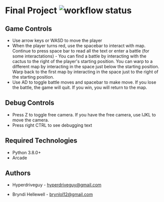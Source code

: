 # Final Project ![workflow status](https://github.com/hyperdriveguy/final-project/actions/workflows/pylint.yml/badge.svg)

## Game Controls
* Use arrow keys or WASD to move the player
* When the player turns red, use the spacebar to interact with map. Continue to press space bar to read all the text or enter a battle (for some interactations) - 
    You can find a battle by interacting with the cactus to the right of the player's starting position. 
    You can warp to a different map by interacting in the space just below the starting position. Warp back to the first map by interacting in the space just to the right of the starting position.
* Use AD to toggle battle moves and spacebar to make move. If you lose the battle, the game will quit. If you win, you will return to the map. 

## Debug Controls

* Press Z to toggle free camera. If you have the free camera, use IJKL to move the camera.
* Press right CTRL to see debugging text

## Required Technologies
* Python 3.8.0+
* Arcade

## Authors
* Hyperdriveguy - hyperdriveguy@gmail.com

* Bryndi Hellewell - brynlol12@gmail.com